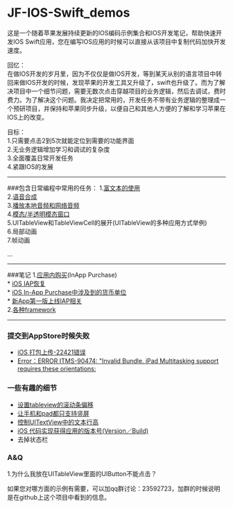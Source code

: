 # JF-IOS-Swift_demos
这是一个随着苹果发展持续更新的IOS编码示例集合和IOS开发笔记，帮助快速开发IOS Swift应用，您在编写IOS应用的时候可以直接从该项目中复制代码加快开发速度。  

回忆：  
在做IOS开发的岁月里，因为不仅仅是做IOS开发，等到某天从别的语言项目中转回来做IOS开发的时候，发现苹果的开发工具又升级了，swift也升级了。而为了解决项目中一个细节问题，需要无数次点击穿越项目的业务逻辑，然后去调试，费时费力。为了解决这个问题。我决定把常用的，开发任务不带有业务逻辑的整理成一个预研项目，并保持和苹果同步升级，以便自己和其他人方便的了解和学习苹果在IOS上的改变。

目标：  
1.只需要点击2到5次就能定位到需要的功能界面  
2.无业务逻辑增加学习和调试的复杂度  
3.全面覆盖日常开发任务  
4.紧跟IOS的发展  

---
###包含日常编程中常用的任务： 
1.[富文本的使用](/IOSDemos/Controller/FullTextDemoViewController.swift)  
2.[语音合成](/IOSDemos/Controller/SpeechSynthesizerDemoViewController.swift)  
3.[播放本地音频和网络音频](/IOSDemos/Controller/PlayVoiceFormNetViewController.swift)  
4.[模态/半透明模态窗口](/IOSDemos/Controller/ModalViewController.swift)  
5.UITableView和TableViewCell的展开(UITableView的多种应用方式举例)  
6.局部动画  
7.帧动画  

...  


---
###笔记
1.[应用内购买](/note/InAppPurchase.md)(InApp Purchase)  
    * [iOS IAP恢复](/note/InAppPurchase.md#restore)  
    * [iOS In-App Purchase中涉及到的货币单位](/note/InAppPurchase.md#money)   
    * [新App第一版上线IAP相关](/note/InAppPurchase.md#FirstAppVersion)   
2.[各种framework](/note/framework.md)  

---
### 提交到AppStore时候失败
* [iOS 打包上传-22421错误](/note/SubmitToAppStore.md)  
* [Error：ERROR ITMS-90474: "Invalid Bundle. iPad Multitasking support requires these orientations:](/note/SubmitToAppStore.md)  
 

### 一些有趣的细节  
* [设置tableview的滚动条偏移](/note/SomeDetails.md#tableviewscrollindicator)  
* [让手机和pad都只支持竖屏](/note/SomeDetails.md#screenvertial)   
* [控制UITextView中的文本行高](/note/SomeDetails.md#setLineHeightforUITextView)  
* [iOS 代码实现获得应用的版本号(Version／Build)](/note/SomeDetails.md#getversionForApp)  
* 去掉状态栏  

### A&Q  
1.为什么我放在UITableView里面的UIButton不能点击？


如果您对哪方面的示例有需要，可以加qq群讨论：23592723，加群的时候说明是在github上这个项目中看到的信息。
